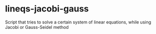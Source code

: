 # lineqs-jacobi-gauss
Script that tries to solve a certain system of linear equations, while using Jacobi or Gauss-Seidel method
